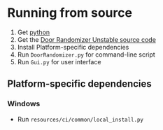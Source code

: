 # Running from source

1. Get [python](http://python.org/downloads)
1. Get the [Door Randomizer Unstable source code](https://github.com/Aerinon/ALttPDoorRandomizer/archive/DoorDevUnstable.zip)
1. Install Platform-specific dependencies
1. Run `DoorRandomizer.py` for command-line script
1. Run `Gui.py` for user interface

## Platform-specific dependencies

### Windows

* Run `resources/ci/common/local_install.py`
